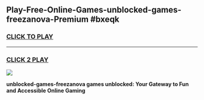 
## Play-Free-Online-Games-unblocked-games-freezanova-Premium #bxeqk
<h3>
<a href="https://premium.freeplayer.one?title=unblocked-games-freezanova&ref=8M">CLICK TO PLAY</a></h3>
<hr>

<h3>
<a href="https://premium.freeplayer.one?title=unblocked-games-freezanova&ref=8M">CLICK 2 PLAY</a>
  
</h3>

<a href="https://premium.freeplayer.one?title=unblocked-games-freezanova&ref=8M"><img src="https://clearcache.store/games.png"></a>


**unblocked-games-freezanova games unblocked: Your Gateway to Fun and Accessible Online Gaming**
